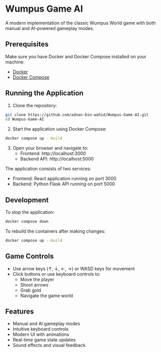 # Wumpus Game AI

A modern implementation of the classic Wumpus World game with both manual and AI-powered gameplay modes.

## Prerequisites

Make sure you have Docker and Docker Compose installed on your machine:
- [Docker](https://docs.docker.com/get-docker/)
- [Docker Compose](https://docs.docker.com/compose/install/)

## Running the Application

1. Clone the repository:
```bash
git clone https://github.com/adnan-bin-wahid/Wumpus-Game-AI.git
cd Wumpus-Game-AI
```

2. Start the application using Docker Compose:
```bash
docker compose up --build
```

3. Open your browser and navigate to:
   - Frontend: http://localhost:3000
   - Backend API: http://localhost:5000

The application consists of two services:
- Frontend: React application running on port 3000
- Backend: Python Flask API running on port 5000

## Development

To stop the application:
```bash
docker compose down
```

To rebuild the containers after making changes:
```bash
docker compose up --build
```

## Game Controls

- Use arrow keys (↑, ↓, ←, →) or WASD keys for movement
- Click buttons or use keyboard controls to:
  - Move the player
  - Shoot arrows
  - Grab gold
  - Navigate the game world

## Features

- Manual and AI gameplay modes
- Intuitive keyboard controls
- Modern UI with animations
- Real-time game state updates
- Sound effects and visual feedback